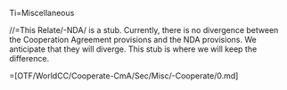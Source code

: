 Ti=Miscellaneous

//=This Relate/-NDA/ is a stub.  Currently, there is no divergence between the Cooperation Agreement provisions and the NDA provisions.  We anticipate that they will diverge.  This stub is where we will keep the difference.

=[OTF/WorldCC/Cooperate-CmA/Sec/Misc/-Cooperate/0.md]
